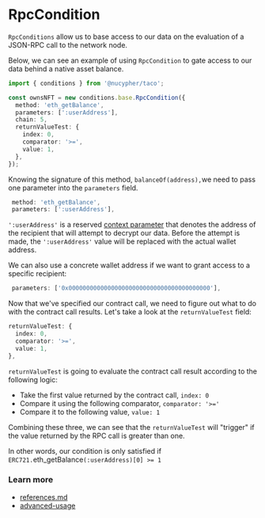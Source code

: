 # RpcCondition

`RpcConditions` allow us to base access to our data on the evaluation of a JSON-RPC call to the network node.

Below, we can see an example of using  `RpcCondition` to gate access to our data behind a native asset balance.&#x20;

```typescript
import { conditions } from '@nucypher/taco';

const ownsNFT = new conditions.base.RpcCondition({
  method: 'eth_getBalance',
  parameters: [':userAddress'],
  chain: 5,
  returnValueTest: {
    index: 0,
    comparator: '>=',
    value: 1,
  },
});

```

Knowing the signature of this method, `balanceOf(address),`we need to pass one parameter into the `parameters` field.

```typescript
 method: 'eth_getBalance',
 parameters: [':userAddress'],
```

`':userAddress'` is a reserved [context parameter](https://app.gitbook.com/o/R2meumXNNad4y1B10iL7/s/WosjlL4zUGUMlcMfuSAp/\~/changes/274/app-development/threshold-access-control-tac/conditions/context-and-context-parameters) that denotes the address of the recipient that will attempt to decrypt our data. Before the attempt is made, the `':userAddress'` value will be replaced with the actual wallet address.

We can also use a concrete wallet address if we want to grant access to a specific recipient:

```typescript
 parameters: ['0x0000000000000000000000000000000000000000'],
```

Now that we've specified our contract call, we need to figure out what to do with the contract call results. Let's take a look at the `returnValueTest` field:

```typescript
returnValueTest: {
  index: 0,
  comparator: '>=',
  value: 1,
},
```

`returnValueTest` is going to evaluate the contract call result according to the following logic:

* Take the first value returned by the contract call, `index: 0`
* Compare it using the following comparator, `comparator: '>='`
* Compare it to the following value, `value: 1`

Combining these three, we can see that the `returnValueTest` will "trigger" if the value returned by the RPC call is greater than one.

In other words, our condition is only satisfied if `ERC721.`eth\_getBalance`(:userAddress)[0] >= 1`

### Learn more&#x20;

* [references.md](../references.md "mention")
* [advanced-usage](../advanced-usage/ "mention")

